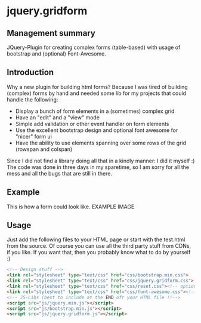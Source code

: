 jquery.gridform
===============
## Management summary
JQuery-Plugin for creating complex forms (table-based) with usage of bootstrap and (optional) Font-Awesome.


## Introduction
Why a new plugin for building html forms? Because I was tired of building (complex) forms by hand and needed
some lib for my projects that could handle the following:

 * Display a bunch of form elements in a (sometimes) complex grid
 * Have an "edit" and a "view" mode
 * Simple add validation or other event handler on form elements
 * Use the excellent bootstrap design and optional font awesome for "nicer" form ui
 * Have the ability to use elements spanning over some rows of the grid (rowspan and colspan)

Since I did not find a library doing all that in a kindly manner: I did it myself :)
The code was done in three days in my sparetime, so I am sorry for all the mess and all the bugs that are still in there.

## Example 

This is how a form could look like.
EXAMPLE IMAGE


## Usage

Just add the following files to your HTML page or start with the test.html from the source.
Of course you can use all the third party stuff from CDNs, if you like.
If you want that, then you probably know what to do by yourself :)

```html
<!-- Design stuff -->
<link rel="stylesheet" type="text/css" href="css/bootstrap.min.css">
<link rel="stylesheet" type="text/css" href="css/jquery.gridform.css">
<link rel="stylesheet" type="text/css" href="css/reset.css"><!-- optional: for reseting browser defaults -->
<link rel="stylesheet" type="text/css" href="css/font-awesome.css"><!-- optional: for nicer checboxes and stuff -->
<!-- JS-Libs (best to include at the END ofr your HTML file !!-->
<script src="js/jquery.min.js"></script>
<script src="js/bootstrap.min.js"></script>
<script src="js/jquery.gridform.js"></script>
```


